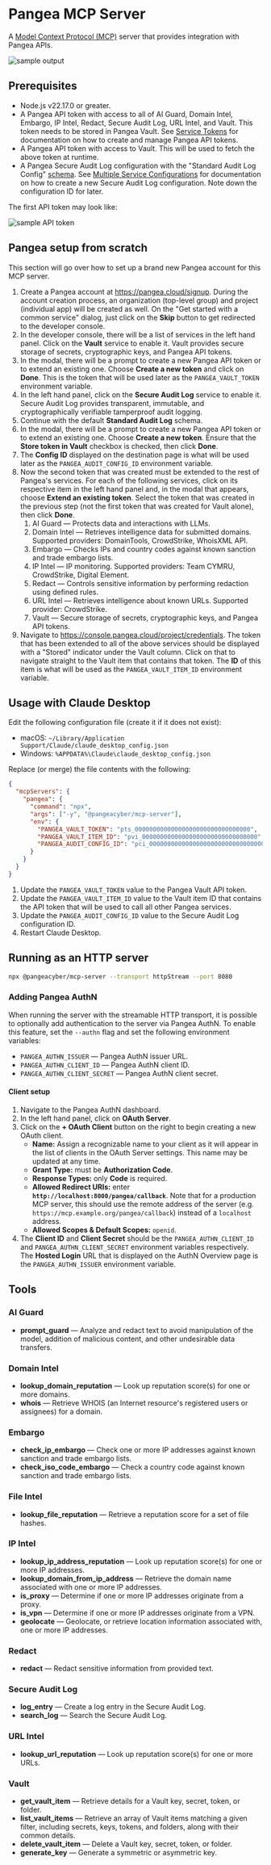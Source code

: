 # Pangea MCP Server

A [Model Context Protocol (MCP)](https://modelcontextprotocol.io/introduction)
server that provides integration with Pangea APIs.

![sample output](.github/assets/sample-output.png)

## Prerequisites

- Node.js v22.17.0 or greater.
- A Pangea API token with access to all of AI Guard, Domain Intel, Embargo,
  IP Intel, Redact, Secure Audit Log, URL Intel, and Vault. This token needs to
  be stored in Pangea Vault. See [Service Tokens][] for documentation on how to
  create and manage Pangea API tokens.
- A Pangea API token with access to Vault. This will be used to fetch the above
  token at runtime.
- A Pangea Secure Audit Log configuration with the "Standard Audit Log Config"
  [schema][Audit Schema]. See [Multiple Service Configurations][] for
  documentation on how to create a new Secure Audit Log configuration. Note down
  the configuration ID for later.

The first API token may look like:

![sample API token](.github/assets/services-token.png)

## Pangea setup from scratch

This section will go over how to set up a brand new Pangea account for this MCP
server.

1. Create a Pangea account at <https://pangea.cloud/signup>. During the account
   creation process, an organization (top-level group) and project
   (individual app) will be created as well. On the "Get started with a common
   service" dialog, just click on the **Skip** button to get redirected to the
   developer console.
1. In the developer console, there will be a list of services in the left hand
   panel. Click on the **Vault** service to enable it. Vault provides secure
   storage of secrets, cryptographic keys, and Pangea API tokens.
1. In the modal, there will be a prompt to create a new Pangea API token or to
   extend an existing one. Choose **Create a new token** and click on **Done**.
   This is the token that will be used later as the `PANGEA_VAULT_TOKEN`
   environment variable.
1. In the left hand panel, click on the **Secure Audit Log** service to enable
   it. Secure Audit Log provides transparent, immutable, and cryptographically
   verifiable tamperproof audit logging.
1. Continue with the default **Standard Audit Log** schema.
1. In the modal, there will be a prompt to create a new Pangea API token or to
   extend an existing one. Choose **Create a new token**. Ensure that the
   **Store token in Vault** checkbox is checked, then click **Done**.
1. The **Config ID** displayed on the destination page is what will be used
   later as the `PANGEA_AUDIT_CONFIG_ID` environment variable.
1. Now the second token that was created must be extended to the rest of
   Pangea's services. For each of the following services, click on its
   respective item in the left hand panel and, in the modal that appears, choose
   **Extend an existing token**. Select the token that was created in the
   previous step (not the first token that was created for Vault alone), then
   click **Done**.
   1. AI Guard — Protects data and interactions with LLMs.
   1. Domain Intel — Retrieves intelligence data for submitted domains.
      Supported providers: DomainTools, CrowdStrike, WhoisXML API.
   1. Embargo — Checks IPs and country codes against known sanction and trade
      embargo lists.
   1. IP Intel — IP monitoring. Supported providers: Team CYMRU, CrowdStrike,
      Digital Element.
   1. Redact — Controls sensitive information by performing redaction using
      defined rules.
   1. URL Intel — Retrieves intelligence about known URLs. Supported provider:
      CrowdStrike.
   1. Vault — Secure storage of secrets, cryptographic keys, and Pangea API
      tokens.
1. Navigate to <https://console.pangea.cloud/project/credentials>. The token
   that has been extended to all of the above services should be displayed with
   a "Stored" indicator under the Vault column. Click on that to navigate
   straight to the Vault item that contains that token. The **ID** of this item
   is what will be used as the `PANGEA_VAULT_ITEM_ID` environment variable.

## Usage with Claude Desktop

Edit the following configuration file (create it if it does not exist):

- macOS: `~/Library/Application Support/Claude/claude_desktop_config.json`
- Windows: `%APPDATA%\Claude\claude_desktop_config.json`

Replace (or merge) the file contents with the following:

```json
{
  "mcpServers": {
    "pangea": {
      "command": "npx",
      "args": ["-y", "@pangeacyber/mcp-server"],
      "env": {
        "PANGEA_VAULT_TOKEN": "pts_00000000000000000000000000000000",
        "PANGEA_VAULT_ITEM_ID": "pvi_00000000000000000000000000000000",
        "PANGEA_AUDIT_CONFIG_ID": "pci_00000000000000000000000000000000"
      }
    }
  }
}
```

1. Update the `PANGEA_VAULT_TOKEN` value to the Pangea Vault API token.
1. Update the `PANGEA_VAULT_ITEM_ID` value to the Vault item ID that contains
   the API token that will be used to call all other Pangea services.
1. Update the `PANGEA_AUDIT_CONFIG_ID` value to the Secure Audit Log
   configuration ID.
1. Restart Claude Desktop.

## Running as an HTTP server

```bash
npx @pangeacyber/mcp-server --transport httpStream --port 8080
```

### Adding Pangea AuthN

When running the server with the streamable HTTP transport, it is possible to
optionally add authentication to the server via Pangea AuthN. To enable this
feature, set the `--authn` flag and set the following environment variables:

- `PANGEA_AUTHN_ISSUER` — Pangea AuthN issuer URL.
- `PANGEA_AUTHN_CLIENT_ID` — Pangea AuthN client ID.
- `PANGEA_AUTHN_CLIENT_SECRET` — Pangea AuthN client secret.

#### Client setup

1. Navigate to the Pangea AuthN dashboard.
2. In the left hand panel, click on **OAuth Server**.
3. Click on the **+ OAuth Client** button on the right to begin creating a new
   OAuth client.
   - **Name:** Assign a recognizable name to your client as it will appear in
     the list of clients in the OAuth Server settings. This name may be updated
     at any time.
   - **Grant Type:** must be **Authorization Code**.
   - **Response Types:** only **Code** is required.
   - **Allowed Redirect URIs:** enter **`http://localhost:8000/pangea/callback`**.
     Note that for a production MCP server, this should use the remote address
     of the server (e.g. `https://mcp.example.org/pangea/callback`) instead of a
     `localhost` address.
   - **Allowed Scopes & Default Scopes:** `openid`.
4. The **Client ID** and **Client Secret** should be the
   `PANGEA_AUTHN_CLIENT_ID` and `PANGEA_AUTHN_CLIENT_SECRET` environment
   variables respectively. The **Hosted Login** URL that is displayed on the
   AuthN Overview page is the `PANGEA_AUTHN_ISSUER` environment variable.

## Tools

### AI Guard

- **prompt_guard** — Analyze and redact text to avoid manipulation of the model, addition of malicious content, and other undesirable data transfers.

### Domain Intel

- **lookup_domain_reputation** — Look up reputation score(s) for one or more domains.
- **whois** — Retrieve WHOIS (an Internet resource's registered users or assignees) for a domain.

### Embargo

- **check_ip_embargo** — Check one or more IP addresses against known sanction and trade embargo lists.
- **check_iso_code_embargo** — Check a country code against known sanction and trade embargo lists.

### File Intel

- **lookup_file_reputation** — Retrieve a reputation score for a set of file hashes.

### IP Intel

- **lookup_ip_address_reputation** — Look up reputation score(s) for one or more IP addresses.
- **lookup_domain_from_ip_address** — Retrieve the domain name associated with one or more IP addresses.
- **is_proxy** — Determine if one or more IP addresses originate from a proxy.
- **is_vpn** — Determine if one or more IP addresses originate from a VPN.
- **geolocate** — Geolocate, or retrieve location information associated with, one or more IP addresses.

### Redact

- **redact** — Redact sensitive information from provided text.

### Secure Audit Log

- **log_entry** — Create a log entry in the Secure Audit Log.
- **search_log** — Search the Secure Audit Log.

### URL Intel

- **lookup_url_reputation** — Look up reputation score(s) for one or more URLs.

### Vault

- **get_vault_item** — Retrieve details for a Vault key, secret, token, or folder.
- **list_vault_items** — Retrieve an array of Vault items matching a given filter, including secrets, keys, tokens, and folders, along with their common details.
- **delete_vault_item** — Delete a Vault key, secret, token, or folder.
- **generate_key** — Generate a symmetric or asymmetric key.

[Service Tokens]: https://pangea.cloud/docs/admin-guide/projects/credentials#service-tokens
[Audit Schema]: https://pangea.cloud/docs/audit/getting-started/configuration#audit-schema
[Multiple Service Configurations]: https://pangea.cloud/docs/audit/getting-started/multiple-configurations
